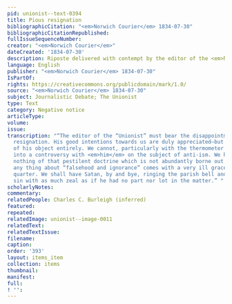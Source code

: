 ```yaml
---
pid: unionist--text-0394
title: Pious resignation
bibliographicCitation: "<em>Norwich Courier</em> 1834-07-30"
bibliographicCitationRepublished: 
fullIssueSequenceNumber: 
creator: "<em>Norwich Courier</em>"
dateCreated: '1834-07-30'
description: Riposte delivered with contempt by the editor of the <em>Norwich Courier</em>
language: English
publisher: "<em>Norwich Courier</em> 1834-07-30"
IsPartOf: 
rights: https://creativecommons.org/publicdomain/mark/1.0/
source: "<em>Norwich Courier</em> 1834-07-30"
subject: Journalistic Debate; The Unionist
type: Text
category: Negative notice
articleType: 
volume: 
issue: 
transcription: "“The editor of the “Unionist” must bear the disappointment with pious
  resignation. His good intentions towards us are duly appreciated—but he has failed
  of his object entirely. We cannot, particularly with the thermometer at 95, be drawn
  into a controversy with <em>him</em> on the subject of anti-ism. We have asserted
  nothing of that pestilent doctrine which is not abundantly borne out by facts—besides,
  any thing about “falsehood and ignorance” comes with a very ill grace from that
  quarter. We shall have Satan, by and bye, ringing the parish bell and reproving
  sin with as much zeal as if he had no part nor lot in the matter.” "
scholarlyNotes: 
commentary: 
relatedPeople: Charles C. Burleigh (inferred)
featured: 
repeated: 
relatedImage: unionist--image-0011
relatedText: 
relatedTextIssue: 
filename: 
caption: 
order: '393'
layout: items_item
collection: items
thumbnail: 
manifest: 
full: 
! '': 
---
```

